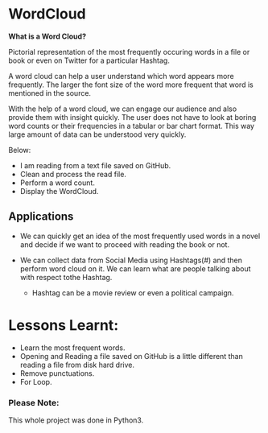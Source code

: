 # WordCloud

**What is a Word Cloud?**

Pictorial representation of the most frequently occuring words in a file or book or even on Twitter for a particular Hashtag.

A word cloud can help a user understand which word appears more frequently. 
The larger the font size of the word more frequent that word is mentioned in the source.


With the help of a word cloud, we can engage our audience and also provide them with insight quickly. The user does not have to look at boring word counts or their frequencies in a tabular or bar chart format. This way large amount of data can be understood very quickly.

Below: 
- I am reading from a text file saved on GitHub. 
- Clean and process the read file. 
- Perform a word count.
- Display the WordCloud.

## Applications

- We can quickly get an idea of the most frequently used words in a novel and decide if we want to proceed with reading the book or not.
- We can collect data from Social Media using Hashtags(#) and then perform word cloud on it. We can learn what are people talking about with respect tothe Hashtag.

  - Hashtag can be a movie review or even a political campaign.

# Lessons Learnt:

 -  Learn the most frequent words.
 -  Opening and Reading a file saved on GitHub is a little different than reading a file from disk hard drive.
 -  Remove punctuations.
 -  For Loop.




### Please Note: 
This whole project was done in Python3.
